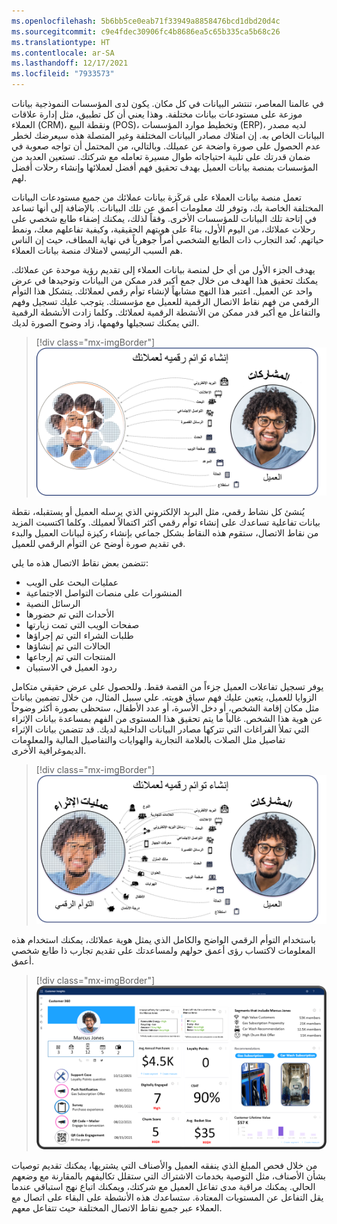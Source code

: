 ```yaml
---
ms.openlocfilehash: 5b6bb5ce0eab71f33949a8858476bcd1dbd20d4c
ms.sourcegitcommit: c9e4fdec30906fc4b8686ea5c65b335ca5b68c26
ms.translationtype: HT
ms.contentlocale: ar-SA
ms.lasthandoff: 12/17/2021
ms.locfileid: "7933573"
---
```

في عالمنا المعاصر، تنتشر البيانات في كل مكان. يكون لدى المؤسسات النموذجية بيانات موزعة على مستودعات بيانات مختلفة. وهذا يعني أن كل تطبيق، مثل إدارة علاقات العملاء (CRM)، ونقطة البيع (POS)، وتخطيط موارد المؤسسات (ERP)، لديه مصدر البيانات الخاص به. إن امتلاك مصادر البيانات المختلفة وغير المتصلة هذه سيعرضك لخطر عدم الحصول على صورة واضحة عن عميلك. وبالتالي، من المحتمل أن تواجه صعوبة في ضمان قدرتك على تلبية احتياجاته طوال مسيرة تعامله مع شركتك. تستعين العديد من المؤسسات بمنصة بيانات العميل بهدف تحقيق فهم أفضل لعملائها وإنشاء رحلات أفضل لهم.

تعمل منصة بيانات العملاء على مَركَزة بيانات عملائك من جميع مستودعات البيانات المختلفة الخاصة بك، وتوفر لك معلومات أعمق عن تلك البيانات. بالإضافة إلى أنها تساعد في إتاحة تلك البيانات للمؤسسات الأخرى. وفقاً لذلك، يمكنك إضفاء طابع شخصي على رحلات عملائك، من اليوم الأول، بناءً على هويتهم الحقيقية، وكيفية تفاعلهم معك، ونمط حياتهم. تُعد التجارب ذات الطابع الشخصي أمراً جوهرياً في نهاية المطاف، حيث إن الناس هم السبب الرئيسي لامتلاك منصة بيانات العملاء.

يهدف الجزء الأول من أي حل لمنصة بيانات العملاء إلى تقديم رؤية موحدة عن عملائك. يمكنك تحقيق هذا الهدف من خلال جمع أكبر قدر ممكن من البيانات وتوحيدها في عرض واحد عن العميل. اعتبر هذا النهج مشابهاً لإنشاء توأم رقمي لعملائك. يتشكل هذا التوأم الرقمي من فهم نقاط الاتصال الرقمية للعميل مع مؤسستك. يتوجب عليك تسجيل وفهم والتفاعل مع أكبر قدر ممكن من الأنشطة الرقمية لعملائك. وكلما زادت الأنشطة الرقمية التي يمكنك تسجيلها وفهمها، زاد وضوح الصورة لديك.

> [!div class="mx-imgBorder"]
> [![رسم يُظهر العميل على جانب واحد ونسخة منقطة على الجانب الآخر، ويُظهر البريد الإلكتروني والإعلانات والبحث ومنصات التواصل الاجتماعي والرسائل النصية والحدث وصفحة الويب والموعد والحالة والاستبيان.](../media/digital-twins.png)](../media/digital-twins.png#lightbox)

يُنشئ كل نشاط رقمي، مثل البريد الإلكتروني الذي يرسله العميل أو يستقبله، نقطة بيانات تفاعلية تساعدك على إنشاء توأم رقمي أكثر اكتمالاً لعميلك. وكلما اكتسبت المزيد من نقاط الاتصال، ستقوم هذه النقاط بشكل جماعي بإنشاء ركيزة لبيانات العميل والبدء في تقديم صورة أوضح عن التوأم الرقمي للعميل.

تتضمن بعض نقاط الاتصال هذه ما يلي:

- عمليات البحث على الويب
- المنشورات على منصات التواصل الاجتماعية
- الرسائل النصية
- الأحداث التي تم حضورها
- صفحات الويب التي تمت زيارتها
- طلبات الشراء التي تم إجراؤها
- الحالات التي تم إنشاؤها
- المنتجات التي تم إرجاعها
- ردود العميل في الاستبيان

يوفر تسجيل تفاعلات العميل جزءاً من القصة فقط. وللحصول على عرض حقيقي متكامل الزوايا للعميل، يتعين عليك فهم سياق هويته. علي سبيل المثال، من خلال تضمين بيانات مثل مكان إقامة الشخص، أو دخل الأسرة، أو عدد الأطفال، ستحظى بصورة أكثر وضوحاً عن هوية هذا الشخص. غالباً ما يتم تحقيق هذا المستوى من الفهم بمساعدة بيانات الإثراء التي تملأ الفراغات التي تتركها مصادر البيانات الداخلية لديك. قد تتضمن بيانات الإثراء تفاصيل مثل الصلات بالعلامة التجارية والهوايات والتفاصيل المالية والمعلومات الديموغرافية الأخرى.

> [!div class="mx-imgBorder"]
> [![رسم يوضح التوأم الرقمي للعميل، مُثرى بفئات مثل الجنس، والعلامات التجارية، ورسائل البريد الإلكتروني، ومعرفات الجهاز، وصاحب المنزل، والعنوان، والهوايات، والأطفال، ومستوى الرصيد.](../media/twin-enrichments.png)](../media/twin-enrichments.png#lightbox)

باستخدام التوأم الرقمي الواضح والكامل الذي يمثل هوية عملائك، يمكنك استخدام هذه المعلومات لاكتساب رؤى أعمق حولهم ولمساعدتك على تقديم تجارب ذا طابع شخصي أعمق.

> [!div class="mx-imgBorder"]
> [![لقطة شاشة لطريقة العرض ذات الطابع الشخصي لـ Customer Insights.](../media/personalized.png)](../media/personalized.png#lightbox)

من خلال فحص المبلغ الذي ينفقه العميل والأصناف التي يشتريها، يمكنك تقديم توصيات بشأن الأصناف، مثل التوصية بخدمات الاشتراك التي ستقلل تكاليفهم بالمقارنة مع وضعهم الحالي. يمكنك مراقبة مدى تفاعل العميل مع شركتك، ويمكنك اتباع نهج استباقي عندما يقل التفاعل عن المستويات المعتادة. ستساعدك هذه الأنشطة على البقاء على اتصال مع العملاء عبر جميع نقاط الاتصال المختلفة حيث تتفاعل معهم.
